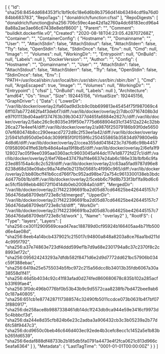 [
{
"Id": "sha256:8454dd684353f1c1bf9c6c18e6d6b9b3756d414b63494cdf9a76d084bb683783",
"RepoTags": [
"donaldrich/function:cfssl"
],
"RepoDigests": [
"donaldrich/function@sha256:706c59ec4ae42d1a2760a4dc68183ecd96a48a88a2ae3ae66c67438e8ebf8600"
],
"Parent": "",
"Comment": "buildkit.dockerfile.v0",
"Created": "2020-08-18T04:23:05.428707268Z",
"Container": "",
"ContainerConfig": {
"Hostname": "",
"Domainname": "",
"User": "",
"AttachStdin": false,
"AttachStdout": false,
"AttachStderr": false,
"Tty": false,
"OpenStdin": false,
"StdinOnce": false,
"Env": null,
"Cmd": null,
"Image": "",
"Volumes": null,
"WorkingDir": "",
"Entrypoint": null,
"OnBuild": null,
"Labels": null
},
"DockerVersion": "",
"Author": "",
"Config": {
"Hostname": "",
"Domainname": "",
"User": "",
"AttachStdin": false,
"AttachStdout": false,
"AttachStderr": false,
"Tty": false,
"OpenStdin": false,
"StdinOnce": false,
"Env": [
"PATH=/usr/local/sbin:/usr/local/bin:/usr/sbin:/usr/bin:/sbin:/bin"
],
"Cmd": null,
"ArgsEscaped": true,
"Image": "",
"Volumes": null,
"WorkingDir": "",
"Entrypoint": [
"cfssl"
],
"OnBuild": null,
"Labels": null
},
"Architecture": "amd64",
"Os": "linux",
"Size": 192445156,
"VirtualSize": 192445156,
"GraphDriver": {
"Data": {
"LowerDir": "/var/lib/docker/overlay2/fa60ad9d3cb9c0bb699813e45454f75f987069c46ff107ab772462fa4f3debf7/diff:/var/lib/docker/overlay2/7dbc07167408b3de97f01113bd04aa6f374763b39b304377d465fa6884e2627c/diff:/var/lib/docker/overlay2/5abc26c9c8035e3f9f50e7775d668904d31cf34512a224c32bb26ca271e4eef4/diff:/var/lib/docker/overlay2/a9876f25079186b93f0de565007ef680474b8cc290eeacd7272d8c2f53ee1a42/diff:/var/lib/docker/overlay2/5941d1d950d0e04dc3099f85f0f0159f6c250455865b35834d979800e6b4d8d6/diff:/var/lib/docker/overlay2/ccea355dd0418423c7d76d6c98b44570195809041ffe63bfb48d4a4aa19f8bd5/diff:/var/lib/docker/overlay2/6efa1f9128027ac05f9ee0395aa0360acfc9603045af44dc117e1d8772fd27c1/diff:/var/lib/docker/overlay2/6ef76be437479a1f4e6637e24ab6c186e33b1bfb6c9fa23ed85154a4c8c2c529/diff:/var/lib/docker/overlay2/c63aa5fad9787d96e86238d68d38e09abc98a74dfe0b2131b05681c4f990c965/diff:/var/lib/docker/overlay2/bb80bcff41b6ccd766f7bc952ad98be72a754c9613300138eb3bdc4d477b0b1b/diff:/var/lib/docker/overlay2/5cebb6c79d8b733f3bf1fa9bd6c6ac5fcf5b98ebb48072f10414db0eb20084a0/diff",
"MergedDir": "/var/lib/docker/overlay2/7f422396691ba2d05d87cd64625be426445157c736d476da68709ebf723e8c1d/merged",
"UpperDir": "/var/lib/docker/overlay2/7f422396691ba2d05d87cd64625be426445157c736d476da68709ebf723e8c1d/diff",
"WorkDir": "/var/lib/docker/overlay2/7f422396691ba2d05d87cd64625be426445157c736d476da68709ebf723e8c1d/work"
},
"Name": "overlay2"
},
"RootFS": {
"Type": "layers",
"Layers": [
"sha256:ce30112909569cead47eac188789d0cf95924b166405aa4b71fb500d6e4ae08d",
"sha256:8eeb4a14bcb4379021c215017c94800a848a8203a8ce76aa1bd211d4c995f792",
"sha256:a37e74863e723df4ddd599ef1b7d9a68e2301794a8c37c2370f8c2c8993ef72c",
"sha256:095624243293a7dfdb582f8471d6e2d9d7772dd621bc57906b034c59f388ebac",
"sha256:6419a25e5755034b5fbc972c215a56dcc8b34013b35fdb6067a30a38558d1f41",
"sha256:46d5b4034c92c41f83afad0d274fed860680678c835b102a285acfb33f69fae4",
"sha256:3f0dc496b0776bf0b53b43b9c9d5572caa8238fb7bd472bee9ab60c187a40805",
"sha256:651cb1e8774287117388574c32490fb5011ccdce073b0631b4f7bf073f880917",
"sha256:de258ace8b9887338461db14dc1f243db9ca944e59e3416cf9973d5c4bbbcf3d",
"sha256:da244e8d35cfb824b6e23c2adba3a906432cb3c3b05239a2b77d6fc58f9447c3",
"sha256:dcd9650c0beb46c646d403ec92ede4b3cefc8ecc1c1452a5e1b83bb265fd6539",
"sha256:6edaf888df48733b2b185db5fa0791a4473e4f2fca0621c813d966c5eafa6364"
]
},
"Metadata": {
"LastTagTime": "0001-01-01T00:00:00Z"
}
}
]
